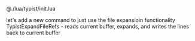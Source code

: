 @./lua/typist/init.lua

let's add a new command to just use the file expansioin functionality
TypistExpandFileRefs - reads current buffer, expands, and writes the lines back to current buffer
